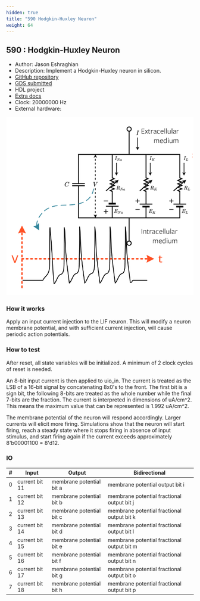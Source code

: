```yaml
---
hidden: true
title: "590 Hodgkin-Huxley Neuron"
weight: 64
---
```


## 590 : Hodgkin-Huxley Neuron

* Author: Jason Eshraghian
* Description: Implement a Hodgkin-Huxley neuron in silicon.
* [GitHub repository](https://github.com/jeshraghian/tt05-hodgkin-huxley)
* [GDS submitted](https://github.com/jeshraghian/tt05-hodgkin-huxley/actions/runs/6756828351)
* HDL project
* [Extra docs]()
* Clock: 20000000 Hz
* External hardware: 

![picture](images/picture.png)

### How it works

Apply an input current injection to the LIF neuron.
This will modify a neuron membrane potential, and with sufficient current injection, will cause periodic action potentials.


### How to test

After reset, all state variables will be initialized. A minimum of 2 clock cycles of reset is needed.

An 8-bit input current is then applied to uio_in. The current is treated as the LSB of a 16-bit signal by concatenating 8x0's to the front.
The first bit is a sign bit, the following 8-bits are treated as the whole number while the final 7-bits are the fraction.
The current is interpreted in dimensions of uA/cm^2.
This means the maximum value that can be represented is 1.992 uA/cm^2.

The membrane potential of the neuron will respond accordingly. Larger currents will elicit more firing.
Simulations show that the neuron will start firing, reach a steady state where it stops firing in absence of input stimulus, and start firing again if the current exceeds approximately 8'b00001100 = 8'd12.


### IO

| # | Input        | Output       | Bidirectional      |
|---|--------------|--------------| -------------------|
| 0 | current bit 11  | membrane potential bit a | membrane potential output bit i |
| 1 | current bit 12  | membrane potential bit b | membrane potential fractional output bit j |
| 2 | current bit 13  | membrane potential bit c | membrane potential fractional output bit k |
| 3 | current bit 14  | membrane potential bit d | membrane potential fractional output bit l |
| 4 | current bit 15  | membrane potential bit e | membrane potential fractional output bit m |
| 5 | current bit 16  | membrane potential bit f | membrane potential fractional output bit n |
| 6 | current bit 17  | membrane potential bit g | membrane potential fractional output bit o |
| 7 | current bit 18  | membrane potential bit h | membrane potential fractional output bit p |
